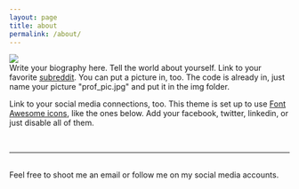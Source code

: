 ```yaml
---
layout: page
title: about
permalink: /about/
---
```


<img class="col one right" src="/img/prof_pic.jpg">

<br/>
Write your biography here. Tell the world about yourself. Link to your favorite <a href="http://reddit.com" target="blank">subreddit</a>. You can put a picture in, too. The code is already in, just name your picture "prof_pic.jpg" and put it in the img folder.

Link to your social media connections, too. This theme is set up to use <a href="http://fortawesome.github.io/Font-Awesome/" target="blank">Font Awesome icons</a>, like the ones below. Add your facebook, twitter, linkedin, or just disable all of them.


<br/>
<hr/>
<br/>
<span class="contacticon center">
	<a href="mailto:l.nguyen.paul@gmail.com"><i class="fa fa-envelope-square"></i></a>
	<a href="https://github.com/LeNPaul" target="_blank"><i class="fa fa-github-square"></i></a>
	<a href="https://www.linkedin.com/in/LeNPaul" target="_blank"><i class="fa fa-linkedin-square"></i></a>
	<a href="http://instagram.com/Paululele" target="_blank"><i class="fa fa-instagram-square"></i></a>
	<a href="https://twitter.com/Paululele" target="_blank"><i class="fa fa-twitter-square"></i></a>
</span>

<div class="col three caption">
	Feel free to shoot me an email or follow me on my social media accounts.
</div>
